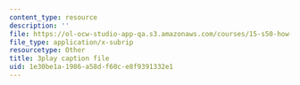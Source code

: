 ```yaml
---
content_type: resource
description: ''
file: https://ol-ocw-studio-app-qa.s3.amazonaws.com/courses/15-s50-how-to-win-at-texas-holdem-poker-january-iap-2016/1e30be1a1986a58df60ce8f9391332e1_zlmokDj0DaU.srt
file_type: application/x-subrip
resourcetype: Other
title: 3play caption file
uid: 1e30be1a-1986-a58d-f60c-e8f9391332e1
---
```

